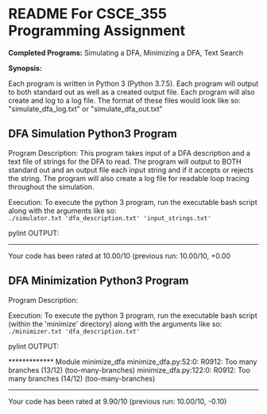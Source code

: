 # README For CSCE_355 Programming Assignment

__Completed Programs:__ Simulating a DFA, Minimizing a DFA, Text Search

__Synopsis:__

 Each program is written in Python 3 (Python 3.7.5). Each program will output to both standard out as well as 
 a created output file. Each program will also create and log to a log file. The format of these files would look like so:
 "simulate_dfa_log.txt" or "simulate_dfa_out.txt"

## DFA Simulation Python3 Program

Program Description:
    This program takes input of a DFA description and a text file of strings for the DFA to read. 
    The program will output to BOTH standard out and an output file each input string and if it accepts or 
    rejects the string. The program will also create a log file for readable loop tracing throughout
    the simulation.

Execution:
    To execute the python 3 program, run the executable bash script along with the arguments like so:  
    ```
    ./simulator.txt 'dfa_description.txt' 'input_strings.txt'
    ```

pylint OUTPUT:

------------------------------------------------------------------
Your code has been rated at 10.00/10 (previous run: 10.00/10, +0.00


## DFA Minimization Python3 Program 

Program Description:

Execution:
    To execute the python 3 program, run the executable bash script (within the 'minimize' directory) along with 
    the arguments like so:  
    ```
     ./minimizer.txt 'dfa_description.txt'
    ```

pylint OUTPUT:

************* Module minimize_dfa
minimize_dfa.py:52:0: R0912: Too many branches (13/12) (too-many-branches)
minimize_dfa.py:122:0: R0912: Too many branches (14/12) (too-many-branches)

-------------------------------------------------------------------
Your code has been rated at 9.90/10 (previous run: 10.00/10, -0.10)

